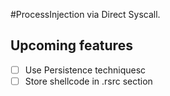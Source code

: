 #ProcessInjection via Direct Syscall.
## Upcoming features

- [ ] Use Persistence techniquesc
- [ ] Store shellcode in .rsrc section
